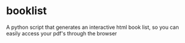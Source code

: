 # booklist
A python script that generates an interactive html book list, so you can easily access your pdf's through the browser
